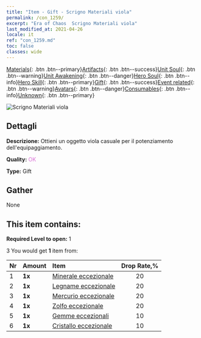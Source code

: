 ```yaml
---
title: "Item - Gift - Scrigno Materiali viola"
permalink: /con_1259/
excerpt: "Era of Chaos  Scrigno Materiali viola"
last_modified_at: 2021-04-26
locale: it
ref: "con_1259.md"
toc: false
classes: wide
---
```

 [Materials](/ItemsIT/){: .btn .btn--primary}[Artifacts](/ItemsIT/Artifacts/){: .btn .btn--success}[Unit Soul](/ItemsIT/UnitSoul/){: .btn .btn--warning}[Unit Awakening](/ItemsIT/UnitAwakening/){: .btn .btn--danger}[Hero Soul](/ItemsIT/HeroSoul/){: .btn .btn--info}[Hero Skill](/ItemsIT/HeroSkill/){: .btn .btn--primary}[Gift](/ItemsIT/Gift/){: .btn .btn--success}[Event related](/ItemsIT/Events/){: .btn .btn--warning}[Avatars](/ItemsIT/Avatars/){: .btn .btn--danger}[Consumables](/ItemsIT/Consumables/){: .btn .btn--info}[Unknown](/ItemsIT/Unknown/){: .btn .btn--primary}

 ![Scrigno Materiali viola](/images/t/i_304002.png)

## Dettagli
 **Descrizione:** Ottieni un oggetto viola casuale per il potenziamento dell'equipaggiamento.

 **Quality:** <span style="color: #DA70D6">OK</span>

 **Type:** Gift

## Gather

  None

## This item contains:

 **Required Level to open:** 1

 3 You would get **1** item  from:

  | Nr | Amount |     Item    | Drop Rate,% |
  |:---|:-------|:------------|:---------:|
  | 1 |  **1x** | [Minerale eccezionale](/ItemsIT/mat_33/) | 20 | 
  | 2 |  **1x** | [Legname eccezionale](/ItemsIT/mat_34/) | 20 | 
  | 3 |  **1x** | [Mercurio eccezionale](/ItemsIT/mat_35/) | 20 | 
  | 4 |  **1x** | [Zolfo eccezionale](/ItemsIT/mat_36/) | 20 | 
  | 5 |  **1x** | [Gemme eccezionali](/ItemsIT/mat_37/) | 10 | 
  | 6 |  **1x** | [Cristallo eccezionale](/ItemsIT/mat_38/) | 10 | 

